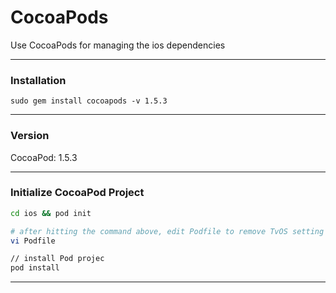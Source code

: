 
# CocoaPods

Use CocoaPods for managing the ios dependencies

---

### Installation 
```
sudo gem install cocoapods -v 1.5.3
```

---

### Version
CocoaPod: 1.5.3

--- 

### Initialize CocoaPod Project
```bash
cd ios && pod init 

# after hitting the command above, edit Podfile to remove TvOS setting
vi Podfile

// install Pod projec 
pod install
```
---